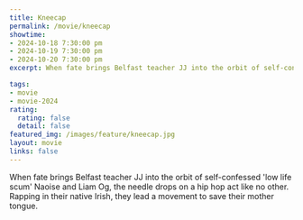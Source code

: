```yaml
---
title: Kneecap
permalink: /movie/kneecap
showtime:
- 2024-10-18 7:30:00 pm
- 2024-10-19 7:30:00 pm
- 2024-10-20 7:30:00 pm
excerpt: When fate brings Belfast teacher JJ into the orbit of self-confessed 'low life scum' Naoise and Liam Og, the needle drops on a hip hop act like no other. Rapping in their native Irish, they lead a movement to save their mother tongue.

tags:
- movie
- movie-2024
rating:
  rating: false
  detail: false
featured_img: /images/feature/kneecap.jpg
layout: movie
links: false
---
```


When fate brings Belfast teacher JJ into the orbit of self-confessed 'low life scum' Naoise and Liam Og, the needle drops on a hip hop act like no other. Rapping in their native Irish, they lead a movement to save their mother tongue.

<!-- https://www.youtube.com/watch?v=2sCxDw8v5cY -->
